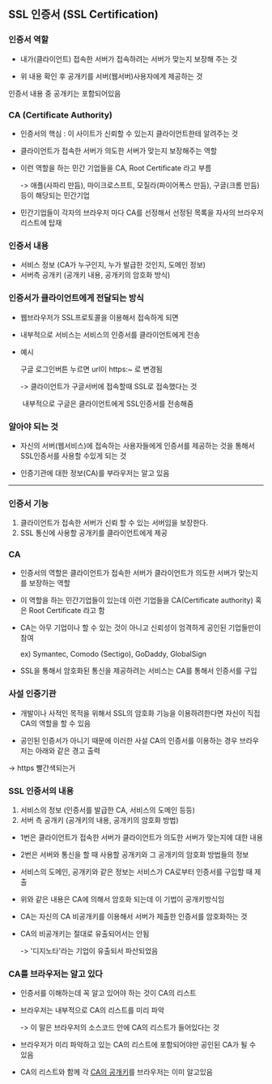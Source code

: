 ## SSL 인증서 (SSL Certification)



### 인증서 역할

- 내가(클라이언트) 접속한 서버가 접속하려는 서버가 맞는지 보장해 주는 것

-  위 내용 확인 후 공개키를 서버(웹서버)사용자에게 제공하는 것 

  인증서 내용 중 공개키는 포함되어있음



### CA (Certificate Authority)

- 인증서의 핵심 : 이 사이트가 신뢰할 수 있는지 클라이언트한테 알려주는 것
- 클라이언트가 접속한 서버가 의도한 서버가 맞는지 보장해주는 역할

- 이런 역할을 하는 민간 기업들을 CA, Root Certificate 라고 부름

  -> 애플(사파리 만듬), 마이크로스프트, 모질라(파이어폭스 만듬), 구글(크롬 만듬) 등이 해당되는 민간기업

- 민간기업들이 각자의 브라우저 마다 CA를 선정해서 선정된 목록을 자사의 브라우저 리스트에 탑재



### 인증서 내용

- 서비스 정보 (CA가 누구인지, 누가 발급한 것인지, 도메인 정보)
- 서버측 공개키 (공개키 내용, 공개키의 암호화 방식)



### 인증서가 클라이언트에게 전달되는 방식

- 웹브라우저가 SSL프로토콜을 이용해서 접속하게 되면

- 내부적으로 서비스는 서비스의 인증서를 클라이언트에게 전송

- 예시

  구글 로그인버튼 누르면 url이 https:~ 로 변경됨

  -> 클라이언트가 구글서버에 접속할때 SSL로 접속했다는 것

  ​    내부적으로 구글은 클라이언트에게 SSL인증서를 전송해줌 



### 알아야 되는 것

- 자신의 서버(웹서비스)에 접속하는 사용자들에게 인증서를 제공하는 것을 통해서 SSL인증서를 사용할 수있게 되는 것

- 인증기관에 대한 정보(CA)를 부라우저는 알고 있음




----



### 인증서 기능

1. 클라이언트가 접속한 서버가 신뢰 할 수 있는 서버임을 보장한다.
2. SSL 통신에 사용할 공개키를 클라이언트에게 제공



### CA

- 인증서의 역할은 클라이언트가 접속한 서버가 클라이언트가 의도한 서버가 맞는지를 보장하는 역할

- 이 역할을 하는 민간기업들이 있는데 이런 기업들을 CA(Certificate authority) 혹은 Root Certificate 라고 함

- CA는 아무 기업이나 할 수 있는 것이 아니고 신뢰성이 엄격하게 공인된 기업들만이 참여

  ex) Symantec, Comodo (Sectigo), GoDaddy, GlobalSign

- SSL을 통해서 암호화된 통신을 제공하려는 서비스는 CA를 통해서 인증서를 구입



### 사설 인증기관

- 개발이나 사적인 목적을 위해서 SSL의 암호화 기능을 이용하려한다면 자신이 직접 CA의 역할을 할 수 있음

-  공인된 인증서가 아니기 때문에 이러한 사설 CA의 인증서를 이용하는 경우 브라우저는 아래와 같은 경고 출력

  -> https 빨간색되는거 



### SSL 인증서의 내용

1. 서비스의 정보 (인증서를 발급한 CA, 서비스의 도메인 등등)
2. 서버 측 공개키 (공개키의 내용, 공개키의 암호화 방법)

- 1번은 클라이언트가 접속한 서버가 클라이언트가 의도한 서버가 맞는지에 대한 내용

- 2번은 서버와 통신을 할 때 사용할 공개키와 그 공개키의 암호화 방법들의 정보

- 서비스의 도메인, 공개키와 같은 정보는 서비스가 CA로부터 인증서를 구입할 때 제출

- 위와 같은 내용은 CA에 의해서 암호화 되는데 이 기법이 공개키방식임

- CA는 자신의 CA 비공개키를 이용해서 서버가 제출한 인증서를 암호화하는 것

- CA의 비공개키는 절대로 유출되어서는 안됨

  -> '디지노타'라는 기업이 유출되서 파산되었음



### CA를 브라우저는 알고 있다

- 인증서를 이해하는데 꼭 알고 있어야 하는 것이 CA의 리스트

- 브라우저는 내부적으로 CA의 리스트를 미리 파악

  -> 이 말은 브라우저의 소스코드 안에 CA의 리스트가 들어있다는 것

- 브라우저가 미리 파악하고 있는 CA의 리스트에 포함되어야만 공인된 CA가 될 수 있음
- CA의 리스트와 함께 각 [CA의 공개키](https://opentutorials.org/course/228/4894#public)를 브라우저는 이미 알고있음
